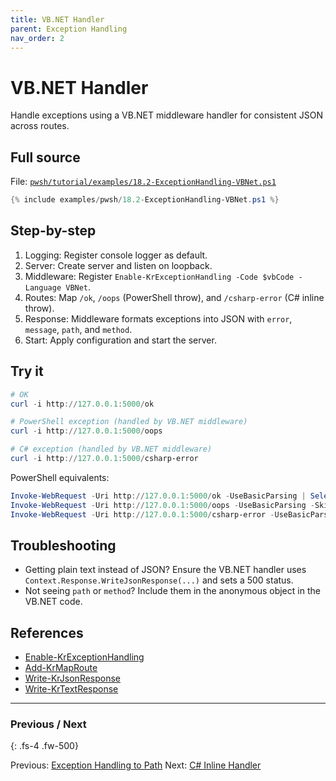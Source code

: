 ```yaml
---
title: VB.NET Handler
parent: Exception Handling
nav_order: 2
---
```


# VB.NET Handler

Handle exceptions using a VB.NET middleware handler for consistent JSON across routes.

## Full source

File: [`pwsh/tutorial/examples/18.2-ExceptionHandling-VBNet.ps1`][18.2-ExceptionHandling-VBNet.ps1]

```powershell
{% include examples/pwsh/18.2-ExceptionHandling-VBNet.ps1 %}
```

## Step-by-step

1. Logging: Register console logger as default.
2. Server: Create server and listen on loopback.
3. Middleware: Register `Enable-KrExceptionHandling -Code $vbCode -Language VBNet`.
4. Routes: Map `/ok`, `/oops` (PowerShell throw), and `/csharp-error` (C# inline throw).
5. Response: Middleware formats exceptions into JSON with `error`, `message`, `path`, and `method`.
6. Start: Apply configuration and start the server.

## Try it

```powershell
# OK
curl -i http://127.0.0.1:5000/ok

# PowerShell exception (handled by VB.NET middleware)
curl -i http://127.0.0.1:5000/oops

# C# exception (handled by VB.NET middleware)
curl -i http://127.0.0.1:5000/csharp-error
```

PowerShell equivalents:

```powershell
Invoke-WebRequest -Uri http://127.0.0.1:5000/ok -UseBasicParsing | Select-Object StatusCode, Content
Invoke-WebRequest -Uri http://127.0.0.1:5000/oops -UseBasicParsing -SkipHttpErrorCheck | Select-Object StatusCode, Content
Invoke-WebRequest -Uri http://127.0.0.1:5000/csharp-error -UseBasicParsing -SkipHttpErrorCheck | Select-Object StatusCode, Content
```

## Troubleshooting

- Getting plain text instead of JSON? Ensure the VB.NET handler uses `Context.Response.WriteJsonResponse(...)` and sets a 500 status.
- Not seeing `path` or `method`? Include them in the anonymous object in the VB.NET code.

## References

- [Enable-KrExceptionHandling][Enable-KrExceptionHandling]
- [Add-KrMapRoute][Add-KrMapRoute]
- [Write-KrJsonResponse][Write-KrJsonResponse]
- [Write-KrTextResponse][Write-KrTextResponse]

---

### Previous / Next

{: .fs-4 .fw-500}

Previous: [Exception Handling to Path](./1.ExceptionHandlingPath.md)
Next: [C# Inline Handler](./3.CSharp-Inline.md)

[18.2-ExceptionHandling-VBNet.ps1]: /pwsh/tutorial/examples/18.2-ExceptionHandling-VBNet.ps1
[Enable-KrExceptionHandling]: /pwsh/cmdlets/Enable-KrExceptionHandling
[Add-KrMapRoute]: /pwsh/cmdlets/Add-KrMapRoute
[Write-KrJsonResponse]: /pwsh/cmdlets/Write-KrJsonResponse
[Write-KrTextResponse]: /pwsh/cmdlets/Write-KrTextResponse

